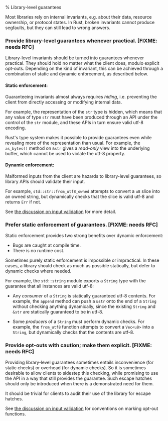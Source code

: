 % Library-level guarantees

Most libraries rely on internal invariants, e.g. about their data, resource
ownership, or protocol states. In Rust, broken invariants cannot produce
segfaults, but they can still lead to wrong answers.

### Provide library-level guarantees whenever practical. **[FIXME: needs RFC]**

Library-level invariants should be turned into guarantees whenever
practical. They should hold no matter what the client does, modulo
explicit opt-outs. Depending on the kind of invariant, this can be
achieved through a combination of static and dynamic enforcement, as
described below.

#### Static enforcement:

Guaranteeing invariants almost always requires _hiding_,
i.e. preventing the client from directly accessing or modifying
internal data.

For example, the representation of the `str` type is hidden,
which means that any value of type `str` must have been produced
through an API under the control of the `str` module, and these
APIs in turn ensure valid utf-8 encoding.

Rust's type system makes it possible to provide guarantees even while
revealing more of the representation than usual. For example, the
`as_bytes()` method on `&str` gives a _read-only_ view into the
underlying buffer, which cannot be used to violate the utf-8 property.

#### Dynamic enforcement:

Malformed inputs from the client are hazards to library-level
guarantees, so library APIs should validate their input.

For example, `std::str::from_utf8_owned` attempts to convert a `u8`
slice into an owned string, but dynamically checks that the slice is
valid utf-8 and returns `Err` if not.

See
[the discussion on input validation](../features/functions-and-methods/input.md)
for more detail.


### Prefer static enforcement of guarantees. **[FIXME: needs RFC]**

Static enforcement provides two strong benefits over dynamic enforcement:

* Bugs are caught at compile time.
* There is no runtime cost.

Sometimes purely static enforcement is impossible or impractical. In these
cases, a library should check as much as possible statically, but defer to
dynamic checks where needed.

For example, the `std::string` module exports a `String` type with the guarantee
that all instances are valid utf-8:

* Any _consumer_ of a `String` is statically guaranteed utf-8 contents. For example,
  the `append` method can push a `&str` onto the end of a `String` without
  checking anything dynamically, since the existing `String` and `&str` are
  statically guaranteed to be in utf-8.

* Some _producers_ of a `String` must perform dynamic checks. For example, the
  `from_utf8` function attempts to convert a `Vec<u8>` into a `String`, but
  dynamically checks that the contents are utf-8.

### Provide opt-outs with caution; make them explicit. **[FIXME: needs RFC]**

Providing library-level guarantees sometimes entails inconvenience (for static
checks) or overhead (for dynamic checks). So it is sometimes desirable to allow
clients to sidestep this checking, while promising to use the API in a way that
still provides the guarantee. Such escape hatches should only be introduced when
there is a demonstrated need for them.

It should be trivial for clients to audit their use of the library for
escape hatches.

See
[the discussion on input validation](../features/functions-and-methods/input.md)
for conventions on marking opt-out functions.
